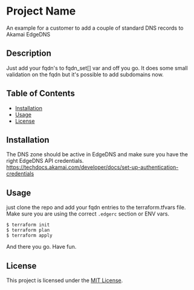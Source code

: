 # Project Name

An example for a customer to add a couple of standard DNS records to Akamai EdgeDNS

## Description

Just add your fqdn's to fqdn_set[] var and off you go. It does some small validation on the fqdn but it's possible to add subdomains now.

## Table of Contents

- [Installation](#installation)
- [Usage](#usage)
- [License](#license)

## Installation

The DNS zone should be active in EdgeDNS and make sure you have the right EdgeDNS API credentials.
https://techdocs.akamai.com/developer/docs/set-up-authentication-credentials

## Usage

just clone the repo and add your fqdn entries to the terraform.tfvars file.
Make sure you are using the correct ```.edgerc``` section or ENV vars.

```
$ terraform init
$ terraform plan
$ terraform apply
```
And there you go. Have fun.

## License

This project is licensed under the [MIT License](LICENSE).
